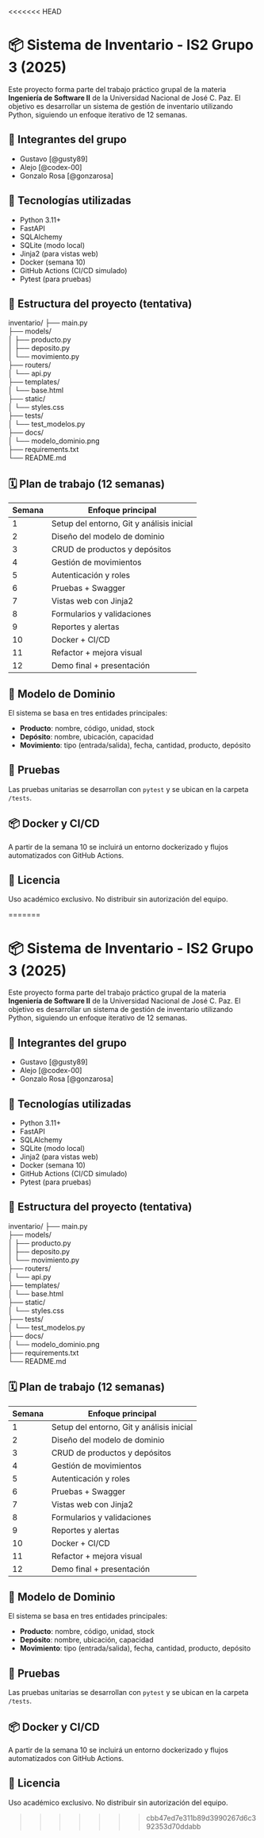 <<<<<<< HEAD
# 📦 Sistema de Inventario - IS2 Grupo 3 (2025)

Este proyecto forma parte del trabajo práctico grupal de la materia **Ingeniería de Software II** de la Universidad Nacional de José C. Paz. El objetivo es desarrollar un sistema de gestión de inventario utilizando Python, siguiendo un enfoque iterativo de 12 semanas.

## 👥 Integrantes del grupo

- Gustavo [@gusty89]
- Alejo [@codex-00]
- Gonzalo Rosa [@gonzarosa]

## 🚀 Tecnologías utilizadas

- Python 3.11+
- FastAPI
- SQLAlchemy
- SQLite (modo local)
- Jinja2 (para vistas web)
- Docker (semana 10)
- GitHub Actions (CI/CD simulado)
- Pytest (para pruebas)

## 📁 Estructura del proyecto (tentativa)

inventario/
├── main.py  
├── models/  
│   ├── producto.py  
│   ├── deposito.py  
│   └── movimiento.py  
├── routers/  
│   └── api.py  
├── templates/  
│   └── base.html  
├── static/  
│   └── styles.css  
├── tests/  
│   └── test_modelos.py  
├── docs/  
│   └── modelo_dominio.png  
├── requirements.txt  
└── README.md


## 🗓️ Plan de trabajo (12 semanas)

| Semana | Enfoque principal |
|--------|-------------------|
| 1      | Setup del entorno, Git y análisis inicial |
| 2      | Diseño del modelo de dominio |
| 3      | CRUD de productos y depósitos |
| 4      | Gestión de movimientos |
| 5      | Autenticación y roles |
| 6      | Pruebas + Swagger |
| 7      | Vistas web con Jinja2 |
| 8      | Formularios y validaciones |
| 9      | Reportes y alertas |
| 10     | Docker + CI/CD |
| 11     | Refactor + mejora visual |
| 12     | Demo final + presentación |

## 📐 Modelo de Dominio

El sistema se basa en tres entidades principales:

- **Producto**: nombre, código, unidad, stock
- **Depósito**: nombre, ubicación, capacidad
- **Movimiento**: tipo (entrada/salida), fecha, cantidad, producto, depósito

## 🧪 Pruebas

Las pruebas unitarias se desarrollan con `pytest` y se ubican en la carpeta `/tests`.

## 📦 Docker y CI/CD

A partir de la semana 10 se incluirá un entorno dockerizado y flujos automatizados con GitHub Actions.

## 📄 Licencia

Uso académico exclusivo. No distribuir sin autorización del equipo.



=======
# 📦 Sistema de Inventario - IS2 Grupo 3 (2025)

Este proyecto forma parte del trabajo práctico grupal de la materia **Ingeniería de Software II** de la Universidad Nacional de José C. Paz. El objetivo es desarrollar un sistema de gestión de inventario utilizando Python, siguiendo un enfoque iterativo de 12 semanas.

## 👥 Integrantes del grupo

- Gustavo [@gusty89]
- Alejo [@codex-00]
- Gonzalo Rosa [@gonzarosa]

## 🚀 Tecnologías utilizadas

- Python 3.11+
- FastAPI
- SQLAlchemy
- SQLite (modo local)
- Jinja2 (para vistas web)
- Docker (semana 10)
- GitHub Actions (CI/CD simulado)
- Pytest (para pruebas)

## 📁 Estructura del proyecto (tentativa)

inventario/
├── main.py  
├── models/  
│   ├── producto.py  
│   ├── deposito.py  
│   └── movimiento.py  
├── routers/  
│   └── api.py  
├── templates/  
│   └── base.html  
├── static/  
│   └── styles.css  
├── tests/  
│   └── test_modelos.py  
├── docs/  
│   └── modelo_dominio.png  
├── requirements.txt  
└── README.md


## 🗓️ Plan de trabajo (12 semanas)

| Semana | Enfoque principal |
|--------|-------------------|
| 1      | Setup del entorno, Git y análisis inicial |
| 2      | Diseño del modelo de dominio |
| 3      | CRUD de productos y depósitos |
| 4      | Gestión de movimientos |
| 5      | Autenticación y roles |
| 6      | Pruebas + Swagger |
| 7      | Vistas web con Jinja2 |
| 8      | Formularios y validaciones |
| 9      | Reportes y alertas |
| 10     | Docker + CI/CD |
| 11     | Refactor + mejora visual |
| 12     | Demo final + presentación |

## 📐 Modelo de Dominio

El sistema se basa en tres entidades principales:

- **Producto**: nombre, código, unidad, stock
- **Depósito**: nombre, ubicación, capacidad
- **Movimiento**: tipo (entrada/salida), fecha, cantidad, producto, depósito

## 🧪 Pruebas

Las pruebas unitarias se desarrollan con `pytest` y se ubican en la carpeta `/tests`.

## 📦 Docker y CI/CD

A partir de la semana 10 se incluirá un entorno dockerizado y flujos automatizados con GitHub Actions.

## 📄 Licencia

Uso académico exclusivo. No distribuir sin autorización del equipo.

>>>>>>> cbb47ed7e311b89d3990267d6c392353d70ddabb
